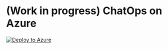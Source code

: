 # (Work in progress) ChatOps on Azure

[![Deploy to Azure](http://azuredeploy.net/deploybutton.png)](https://portal.azure.com/#create/Microsoft.Template/uri/https%3A%2F%2Fraw.githubusercontent.com%2FToruMakabe%2FAZChatOpsSample%2Fmaster%2Fazuredeploy.json)
